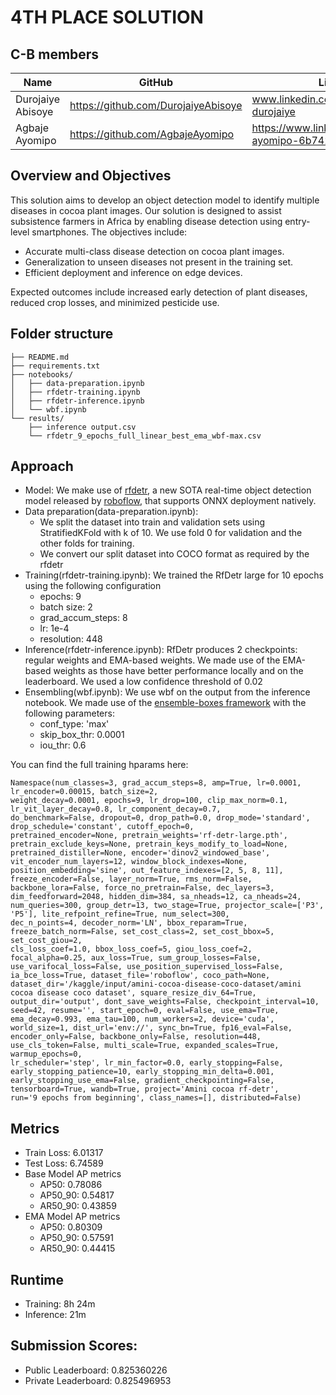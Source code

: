 # 4TH PLACE SOLUTION

## C-B members
| Name       | GitHub                | LinkedIn               | Zindi                 |
|------------|------------------------|-------------------------|------------------------|
| Durojaiye Abisoye   | https://github.com/DurojaiyeAbisoye  |www.linkedin.com/in/abisoye-durojaiye | https://zindi.africa/users/Bisoye |
| Agbaje Ayomipo |https://github.com/AgbajeAyomipo | https://www.linkedin.com/in/agbaje-ayomipo-6b742423b | https://zindi.africa/users/crossentropy |



## Overview and Objectives

This solution aims to develop an object detection model to identify multiple diseases in cocoa plant images. Our solution is designed to assist subsistence farmers in Africa by enabling disease detection using entry-level smartphones. The objectives include:

- Accurate multi-class disease detection on cocoa plant images.
- Generalization to unseen diseases not present in the training set.
- Efficient deployment and inference on edge devices.

Expected outcomes include increased early detection of plant diseases, reduced crop losses, and minimized pesticide use.

## Folder structure
```
├── README.md  
├── requirements.txt  
├── notebooks/  
│   ├── data-preparation.ipynb  
│   ├── rfdetr-training.ipynb  
│   ├── rfdetr-inference.ipynb  
│   └── wbf.ipynb  
└── results/  
    ├── inference output.csv  
    └── rfdetr_9_epochs_full_linear_best_ema_wbf-max.csv  
```

## Approach
* Model: We make use of [rfdetr](https://github.com/roboflow/rf-detr/tree/develop), a new SOTA real-time object detection model released by [roboflow](https://github.com/roboflow), that supports ONNX deployment natively.
* Data preparation(data-preparation.ipynb):
  *  We split the dataset into train and validation sets using StratifiedKFold with k of 10. We use fold 0 for validation and the other folds for training.
  *  We convert our split dataset into COCO format as required by the rfdetr 
*  Training(rfdetr-training.ipynb): We trained the RfDetr large for 10 epochs using the following configuration
   * epochs: 9
   * batch size: 2
   * grad_accum_steps: 8
   * lr: 1e-4
   * resolution: 448
* Inference(rfdetr-inference.ipynb): RfDetr produces 2 checkpoints: regular weights and EMA-based weights. We made use of the EMA-based weights as those have better performance locally and on the leaderboard. We used a low confidence threshold of 0.02
* Ensembling(wbf.ipynb): We use wbf on the output from the inference notebook. We made use of the [ensemble-boxes framework](https://github.com/ZFTurbo/Weighted-Boxes-Fusion) with the following parameters:
  * conf_type: 'max'
  * skip_box_thr: 0.0001
  * iou_thr: 0.6 

 You can find the full training hparams here:
 ```
Namespace(num_classes=3, grad_accum_steps=8, amp=True, lr=0.0001, lr_encoder=0.00015, batch_size=2,
weight_decay=0.0001, epochs=9, lr_drop=100, clip_max_norm=0.1, lr_vit_layer_decay=0.8, lr_component_decay=0.7,
do_benchmark=False, dropout=0, drop_path=0.0, drop_mode='standard', drop_schedule='constant', cutoff_epoch=0,
pretrained_encoder=None, pretrain_weights='rf-detr-large.pth', pretrain_exclude_keys=None, pretrain_keys_modify_to_load=None, pretrained_distiller=None, encoder='dinov2_windowed_base', vit_encoder_num_layers=12, window_block_indexes=None,
position_embedding='sine', out_feature_indexes=[2, 5, 8, 11], freeze_encoder=False, layer_norm=True, rms_norm=False,
 backbone_lora=False, force_no_pretrain=False, dec_layers=3, dim_feedforward=2048, hidden_dim=384, sa_nheads=12, ca_nheads=24, num_queries=300, group_detr=13, two_stage=True, projector_scale=['P3', 'P5'], lite_refpoint_refine=True, num_select=300,
dec_n_points=4, decoder_norm='LN', bbox_reparam=True, freeze_batch_norm=False, set_cost_class=2, set_cost_bbox=5, set_cost_giou=2,
cls_loss_coef=1.0, bbox_loss_coef=5, giou_loss_coef=2, focal_alpha=0.25, aux_loss=True, sum_group_losses=False,
use_varifocal_loss=False, use_position_supervised_loss=False, ia_bce_loss=True, dataset_file='roboflow', coco_path=None,
dataset_dir='/kaggle/input/amini-cocoa-disease-coco-dataset/amini cocoa disease coco dataset', square_resize_div_64=True,
output_dir='output', dont_save_weights=False, checkpoint_interval=10, seed=42, resume='', start_epoch=0, eval=False, use_ema=True,
ema_decay=0.993, ema_tau=100, num_workers=2, device='cuda', world_size=1, dist_url='env://', sync_bn=True, fp16_eval=False, encoder_only=False, backbone_only=False, resolution=448, use_cls_token=False, multi_scale=True, expanded_scales=True, warmup_epochs=0,
lr_scheduler='step', lr_min_factor=0.0, early_stopping=False, early_stopping_patience=10, early_stopping_min_delta=0.001,
early_stopping_use_ema=False, gradient_checkpointing=False, tensorboard=True, wandb=True, project='Amini cocoa rf-detr',
run='9 epochs from beginning', class_names=[], distributed=False)
 ```
## Metrics
- Train Loss: 6.01317
- Test Loss: 6.74589
- Base Model AP metrics
  - AP50: 0.78086
  - AP50_90: 0.54817
  - AR50_90: 0.43859 
- EMA Model AP metrics
  - AP50: 0.80309
  - AP50_90: 0.57591
  - AR50_90: 0.44415
    
## Runtime
- Training: 8h 24m
- Inference: 21m

## Submission Scores:
  - Public Leaderboard: 0.825360226
  - Private Leaderboard: 0.825496953

